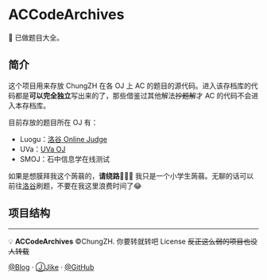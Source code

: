 # ACCodeArchives
:green_book: 已做题目大全。

## 简介

这个项目用来存放 ChungZH 在各 OJ 上 AC 的题目的源代码。进入该存档库的代码都是**可以完全独立**写出来的了，那些借鉴过其他解法~~抄题解~~才 AC 的代码不会进入本存档库。

目前存放的题目所在 OJ 有：

- Luogu：[洛谷 Online Judge](https://luogu.org)
- UVa：[UVa OJ](https://uva.onlinejudge.org)
- SMOJ：石中信息学在线测试

如果是想膜拜我这个蒟蒻的，**请绕路**🚧🚧🚧 我只是一个小学生蒟蒻。无聊的话可以前往[洛谷](https://luogu.org)刷题，不要在我这里浪费时间了😂


## 项目结构



------
💡 **ACCodeArchives** ©ChungZH. 你要转就转吧 License ~~反正这么弱的项目也没人转载~~

[@Blog](https://chungzh.cn/) · [ⒿJike](https://web.okjike.com/user/5755a791-fb07-4b43-807c-3385334195c9/) · [@GitHub](https://github.com/chungzh)